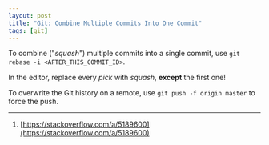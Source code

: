 ```yaml
---
layout: post
title: "Git: Combine Multiple Commits Into One Commit"
tags: [git]
---
```


To combine ("*squash*") multiple commits into a single commit, use `git rebase -i <AFTER_THIS_COMMIT_ID>`.

In the editor, replace every *pick* with *squash*, **except** the first one!

To overwrite the Git history on a remote, use `git push -f origin master` to force the push.

---
1. [https://stackoverflow.com/a/5189600](https://stackoverflow.com/a/5189600)
